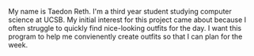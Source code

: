 My name is Taedon Reth. I'm a third year student studying computer science at UCSB.
My initial interest for this project came about because I often struggle to quickly 
find nice-looking outfits for the day. I want this program to help me convienently create
outfits so that I can plan for the week. 